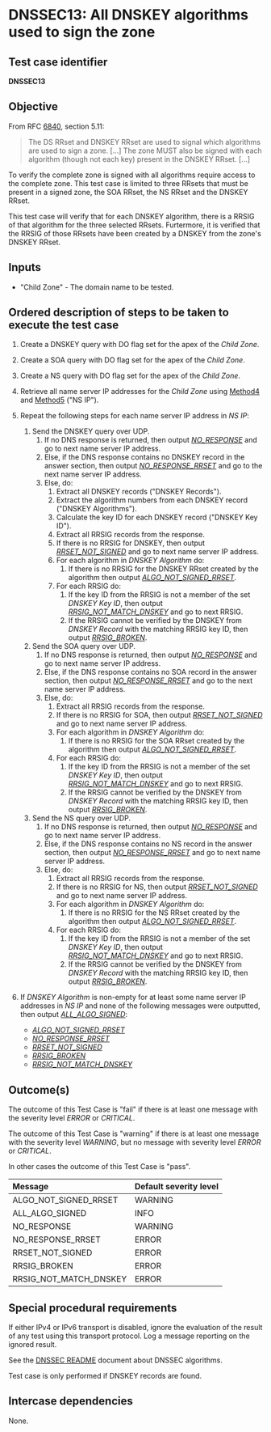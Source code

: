 # DNSSEC13: All DNSKEY algorithms used to sign the zone

## Test case identifier
**DNSSEC13**

## Objective

From RFC [6840], section 5.11:

> The DS RRset and DNSKEY RRset are used to signal which
> algorithms are used to sign a zone. [...] The zone MUST
> also be signed with each algorithm (though not each key)
> present in the DNSKEY RRset. [...]

To verify the complete zone is signed with all algorithms require
access to the complete zone. This test case is limited to three
RRsets that must be present in a signed zone, the SOA RRset, the
NS RRset and the DNSKEY RRset.

This test case will verify that for each DNSKEY algorithm, there
is a RRSIG of that algorithm for the three selected RRsets.
Furtermore, it is verified that the RRSIG of those RRsets have
been created by a DNSKEY from the zone's DNSKEY RRset.

## Inputs

* "Child Zone" - The domain name to be tested.

## Ordered description of steps to be taken to execute the test case

1. Create a DNSKEY query with DO flag set for the apex of the
   *Child Zone*.

2. Create a SOA query with DO flag set for the apex of the
   *Child Zone*.

3. Create a NS query with DO flag set for the apex of the
   *Child Zone*.

4. Retrieve all name server IP addresses for the
   *Child Zone* using [Method4] and [Method5] ("NS IP").

5. Repeat the following steps for each name server IP address in *NS IP*:

   1. Send the DNSKEY query over UDP.
      1. If no DNS response is returned, then output
         *[NO_RESPONSE]* and go to next name server IP address.
      2. Else, if the DNS response contains no DNSKEY record in the
         answer section, then output *[NO_RESPONSE_RRSET]* and go to
         the next name server IP address.
      3. Else, do:
         1. Extract all DNSKEY records ("DNSKEY Records").
         2. Extract the algorithm numbers from each DNSKEY record
            ("DNSKEY Algorithms").
         3. Calculate the key ID for each DNSKEY record
            ("DNSKEY Key ID").
         4. Extract all RRSIG records from the response.
         5. If there is no RRSIG for DNSKEY, then output
            *[RRSET_NOT_SIGNED]* and go to next name server IP
            address.
         6. For each algorithm in *DNSKEY Algorithm* do:
            1. If there is no RRSIG for the DNSKEY RRset created by
               the algorithm then output *[ALGO_NOT_SIGNED_RRSET]*.
         7. For each RRSIG do:
            1. If the key ID from the RRSIG is not a member of the
               set *DNSKEY Key ID*, then output
               *[RRSIG_NOT_MATCH_DNSKEY]* and go to next RRSIG.
            2. If the RRSIG cannot be verified by the DNSKEY from
               *DNSKEY Record* with the matching RRSIG key ID, then
               output *[RRSIG_BROKEN]*.
   2. Send the SOA query over UDP.
      1. If no DNS response is returned, then output
         *[NO_RESPONSE]* and go to next name server IP address.
      2. Else, if the DNS response contains no SOA record in the
         answer section, then output *[NO_RESPONSE_RRSET]* and go to
         the next name server IP address.
      3. Else, do:
         1. Extract all RRSIG records from the response.
         2. If there is no RRSIG for SOA, then output
            *[RRSET_NOT_SIGNED]* and go to next name server IP
            address.
         3. For each algorithm in *DNSKEY Algorithm* do:
            1. If there is no RRSIG for the SOA RRset created by
               the algorithm then output *[ALGO_NOT_SIGNED_RRSET]*.
         4. For each RRSIG do:
            1. If the key ID from the RRSIG is not a member of the
               set *DNSKEY Key ID*, then output
               *[RRSIG_NOT_MATCH_DNSKEY]* and go to next RRSIG.
            2. If the RRSIG cannot be verified by the DNSKEY from
               *DNSKEY Record* with the matching RRSIG key ID, then
               output *[RRSIG_BROKEN]*.
   3. Send the NS query over UDP.
      1. If no DNS response is returned, then output
         *[NO_RESPONSE]* and go to next name server IP address.
      2. Else, if the DNS response contains no NS record in the
         answer section, then output *[NO_RESPONSE_RRSET]* and go to
         next name server IP address.
      3. Else, do:
         1. Extract all RRSIG records from the response.
         2. If there is no RRSIG for NS, then output
            *[RRSET_NOT_SIGNED]* and go to next name server IP
            address.
         3. For each algorithm in *DNSKEY Algorithm* do:
            1. If there is no RRSIG for the NS RRset created by
               the algorithm then output *[ALGO_NOT_SIGNED_RRSET]*.
         4. For each RRSIG do:
            1. If the key ID from the RRSIG is not a member of the
               set *DNSKEY Key ID*, then output
               *[RRSIG_NOT_MATCH_DNSKEY]* and go to next RRSIG.
            2. If the RRSIG cannot be verified by the DNSKEY from
               *DNSKEY Record* with the matching RRSIG key ID, then
               output *[RRSIG_BROKEN]*.
6. If *DNSKEY Algorithm* is non-empty for at least some name server IP
   addresses in *NS IP* and none of the following messages were
   outputted, then output *[ALL_ALGO_SIGNED]*:
   * *[ALGO_NOT_SIGNED_RRSET]*
   * *[NO_RESPONSE_RRSET]*
   * *[RRSET_NOT_SIGNED]*
   * *[RRSIG_BROKEN]*
   * *[RRSIG_NOT_MATCH_DNSKEY]*


## Outcome(s)

The outcome of this Test Case is "fail" if there is at least one message
with the severity level *ERROR* or *CRITICAL*.

The outcome of this Test Case is "warning" if there is at least one message
with the severity level *WARNING*, but no message with severity level
*ERROR* or *CRITICAL*.

In other cases the outcome of this Test Case is "pass".

Message                       | Default severity level
:-----------------------------|:-----------------------------------
ALGO_NOT_SIGNED_RRSET         | WARNING
ALL_ALGO_SIGNED               | INFO
NO_RESPONSE                   | WARNING
NO_RESPONSE_RRSET             | ERROR
RRSET_NOT_SIGNED              | ERROR
RRSIG_BROKEN                  | ERROR
RRSIG_NOT_MATCH_DNSKEY        | ERROR


## Special procedural requirements

If either IPv4 or IPv6 transport is disabled, ignore the evaluation of the
result of any test using this transport protocol. Log a message reporting
on the ignored result.

See the [DNSSEC README] document about DNSSEC algorithms.

Test case is only performed if DNSKEY records are found.

## Intercase dependencies

None.

[6840]:    https://tools.ietf.org/html/rfc6840#section-5.11
[Method4]: ../Methods.md#method-4-obtain-glue-address-records-from-parent
[Method5]: ../Methods.md#method-5-obtain-the-name-server-address-records-from-child

[ALGO_NOT_SIGNED_RRSET]:      #outcomes
[ALL_ALGO_SIGNED]:            #outcomes
[DNSSEC README]:              ./README.md
[NO_RESPONSE]:                #outcomes
[NO_RESPONSE_RRSET]:          #outcomes
[RRSET_NOT_SIGNED]:           #outcomes
[RRSIG_BROKEN]:               #outcomes
[RRSIG_NOT_MATCH_DNSKEY]:     #outcomes

